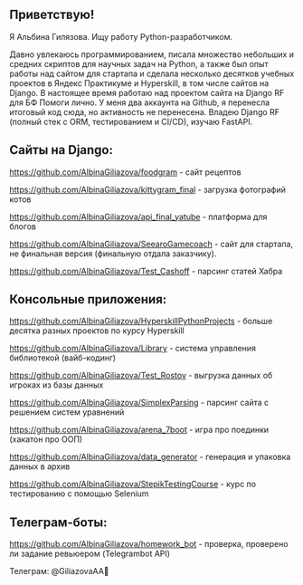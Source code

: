 ## Приветствую!

Я Альбина Гилязова. Ищу работу Python-разработчиком.

Давно увлекаюсь программированием, писала множество небольших и средних скриптов для научных задач на Python, а также был опыт работы над сайтом для стартапа и сделала несколько десятков учебных проектов в Яндекс Практикуме и Hyperskill, в том числе сайтов на Django. 
В настоящее время работаю над проектом сайта на Django RF для БФ Помоги лично. У меня два аккаунта на Github, я перенесла итоговый код сюда, но активность не перенесена. Владею Django RF (полный стек с ORM, тестированием и CI/CD), изучаю FastAPI.

## Сайты на Django:

https://github.com/AlbinaGiliazova/foodgram - сайт рецептов

https://github.com/AlbinaGiliazova/kittygram_final - загрузка фотографий котов

https://github.com/AlbinaGiliazova/api_final_yatube - платформа для блогов

https://github.com/AlbinaGiliazova/SeearoGamecoach - сайт для стартапа, не финальная версия (финальную отдала заказчику).

https://github.com/AlbinaGiliazova/Test_Cashoff - парсинг статей Хабра

## Консольные приложения:

https://github.com/AlbinaGiliazova/HyperskillPythonProjects - больше десятка разных проектов по курсу Hyperskill

https://github.com/AlbinaGiliazova/Library - система управления библиотекой (вайб-кодинг)

https://github.com/AlbinaGiliazova/Test_Rostov - выгрузка данных об игроках из базы данных

https://github.com/AlbinaGiliazova/SimplexParsing - парсинг сайта с решением систем уравнений

https://github.com/AlbinaGiliazova/arena_7boot - игра про поединки (хакатон про ООП)

https://github.com/AlbinaGiliazova/data_generator - генерация и упаковка данных в архив

https://github.com/AlbinaGiliazova/StepikTestingCourse - курс по тестированию с помощью Selenium

## Телеграм-боты:

https://github.com/AlbinaGiliazova/homework_bot - проверка, проверено ли задание ревьюером (Telegrambot API)

Телеграм: @GiliazovaAA👋

<!--
**AlbinaGiliazova/AlbinaGiliazova** is a ✨ _special_ ✨ repository because its `README.md` (this file) appears on your GitHub profile.

Here are some ideas to get you started:

- 🔭 I’m currently working on ...
- 🌱 I’m currently learning ...
- 👯 I’m looking to collaborate on ...
- 🤔 I’m looking for help with ...
- 💬 Ask me about ...
- 📫 How to reach me: ...
- 😄 Pronouns: ...
- ⚡ Fun fact: ...
-->

